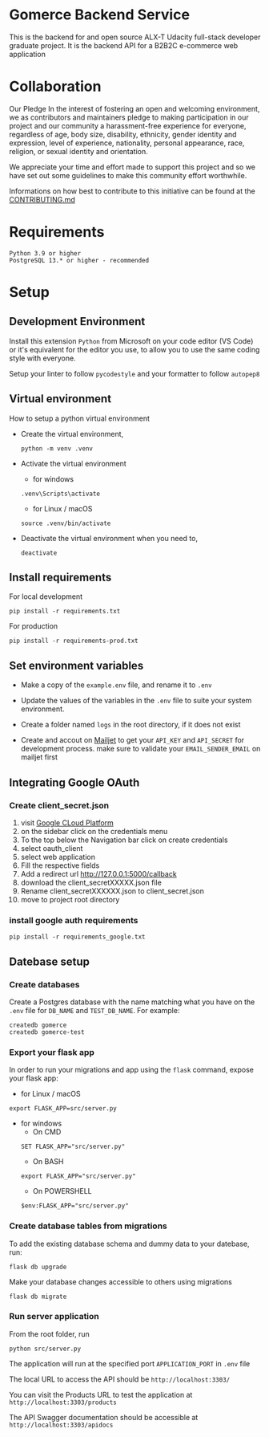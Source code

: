 # Gomerce Backend Service

This is the backend for and open source ALX-T Udacity full-stack developer graduate project.
It is the backend API for a B2B2C e-commerce web application

# Collaboration

Our Pledge
In the interest of fostering an open and welcoming environment, we as contributors and maintainers pledge to making participation in our project and our community a harassment-free experience for everyone, regardless of age, body size, disability, ethnicity, gender identity and expression, level of experience, nationality, personal appearance, race, religion, or sexual identity and orientation.

We appreciate your time and effort made to support this project and so we have set out some guidelines to make this community effort worthwhile.

Informations on how best to contribute to this initiative can be found at the [CONTRIBUTING.md](./CONTRIBUTING.md)

# Requirements

```
Python 3.9 or higher
PostgreSQL 13.* or higher - recommended
```

# Setup

## Development Environment

Install this extension `Python` from Microsoft on your code editor (VS Code) or it's equivalent for the editor you use, to allow you to use the same coding style with everyone.

Setup your linter to follow `pycodestyle` and your formatter to follow `autopep8`

## Virtual environment

How to setup a python virtual environment

- Create the virtual environment,

  ```
  python -m venv .venv
  ```

- Activate the virtual environment
  - for windows
  ```
  .venv\Scripts\activate
  ```
  - for Linux / macOS
  ```
  source .venv/bin/activate
  ```
- Deactivate the virtual environment when you need to,

  ```
  deactivate
  ```

## Install requirements

For local development

```
pip install -r requirements.txt
```

For production

```
pip install -r requirements-prod.txt
```

## Set environment variables

- Make a copy of the `example.env` file, and rename it to `.env`

- Update the values of the variables in the `.env` file to suite your system environment.

- Create a folder named `logs` in the root directory, if it does not exist

- Create and accout on [Mailjet](https://www.mailjet.com) to get your `API_KEY` and `API_SECRET` for development process.
  make sure to validate your `EMAIL_SENDER_EMAIL` on mailjet first

## Integrating Google OAuth

### Create client_secret.json

1. visit <a href="https://www.google.co.in/url?sa=t&rct=j&q=&esrc=s&source=web&cd=&ved=2ahUKEwj5ouHdnPD0AhXksFYBHbw3CfMQFnoECAkQAQ&url=https%3A%2F%2Fconsole.developers.google.com%2F&usg=AOvVaw39ieEDI7pzBj4NtuzqS57M"> Google CLoud Platform</a>
2. on the sidebar click on the credentials menu
3. To the top below the Navigation bar click on create credentials
4. select oauth_client
5. select web application
6. Fill the respective fields
7. Add a redirect url http://127.0.0.1:5000/callback
8. download the client_secretXXXXX.json file
9. Rename client_secretXXXXXX.json to client_secret.json
10. move to project root directory

### install google auth requirements

```
pip install -r requirements_google.txt
```

## Datebase setup

### Create databases

Create a Postgres database with the name matching what you have on the `.env` file for `DB_NAME` and `TEST_DB_NAME`. For example:

```
createdb gomerce
createdb gomerce-test
```

### Export your flask app

In order to run your migrations and app using the `flask` command, expose your flask app:

- for Linux / macOS

```
export FLASK_APP=src/server.py
```

- for windows
  - On CMD
  ```
  SET FLASK_APP="src/server.py"
  ```
  - On BASH
  ```
  export FLASK_APP="src/server.py"
  ```
  - On POWERSHELL
  ```
  $env:FLASK_APP="src/server.py"
  ```

### **Create database tables from migrations**

To add the existing database schema and dummy data to your datebase, run:

```
flask db upgrade
```

Make your database changes accessible to others using migrations

```
flask db migrate
```

### **Run server application**

From the root folder, run

```
python src/server.py
```

The application will run at the specified port `APPLICATION_PORT` in `.env` file

The local URL to access the API should be `http://localhost:3303/`

You can visit the Products URL to test the application at `http://localhost:3303/products`

The API Swagger documentation should be accessible at `http://localhost:3303/apidocs`
